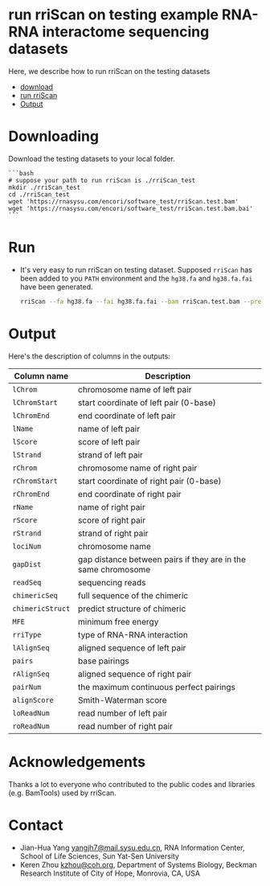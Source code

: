 # run rriScan on testing example RNA-RNA interactome sequencing datasets
Here, we describe how to run rriScan on the testing datasets

- [download](#Downloading)
- [run rriScan](#Run)
- [Output](#Output)

# Downloading
Download the testing datasets to your local folder.

    ```bash
    # suppose your path to run rriScan is ./rriScan_test
    mkdir ./rriScan_test
    cd ./rriScan_test
    wget 'https://rnasysu.com/encori/software_test/rriScan.test.bam'
    wget 'https://rnasysu.com/encori/software_test/rriScan.test.bam.bai'
    ```

# Run
* It's very easy to run rriScan on testing dataset. Supposed `rriScan` has been added to you `PATH` environment and the `hg38.fa` and `hg38.fa.fai` have been generated.
    ```bash
    rriScan --fa hg38.fa --fai hg38.fa.fai --bam rriScan.test.bam --prefix rriScan --outdir ./
    ```

# Output
Here's the description of columns in the outputs:

| Column name          | Description
| -----------          |----------
| `lChrom`             | chromosome name of left pair
| `lChromStart`        | start coordinate of left pair (0-base)
| `lChromEnd`          | end coordinate of left pair
| `lName`              | name of left pair
| `lScore`             | score of left pair
| `lStrand`            | strand of left pair
| `rChrom`             | chromosome name of right pair
| `rChromStart`        | start coordinate of right pair (0-base)
| `rChromEnd`          | end coordinate of right pair
| `rName`              | name of right pair
| `rScore`             | score of right pair
| `rStrand`            | strand of right pair
| `lociNum`            | chromosome name
| `gapDist`            | gap distance between pairs if they are in the same chromosome
| `readSeq`            | sequencing reads
| `chimericSeq`        | full sequence of the chimeric
| `chimericStruct`     | predict structure of chimeric
| `MFE`                | minimum free energy
| `rriType`            | type of RNA-RNA interaction
| `lAlignSeq`          | aligned sequence of left pair
| `pairs`              | base pairings
| `rAlignSeq`          | aligned sequence of right pair
| `pairNum`            | the maximum continuous perfect pairings
| `alignScore`         | Smith-Waterman score
| `loReadNum`          | read number of left pair
| `roReadNum`          | read number of right pair

# Acknowledgements
Thanks a lot to everyone who contributed to the public codes and libraries (e.g. BamTools) used by rriScan.

# Contact
* Jian-Hua Yang <yangjh7@mail.sysu.edu.cn>, RNA Information Center, School of Life Sciences, Sun Yat-Sen University<BR>
* Keren Zhou <kzhou@coh.org>, Department of Systems Biology, Beckman Research Institute of City of Hope, Monrovia, CA, USA<BR>
